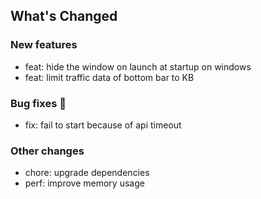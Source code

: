 ## What's Changed

### New features

* feat: hide the window on launch at startup on windows
* feat: limit traffic data of bottom bar to KB

### Bug fixes 🐛

* fix: fail to start because of api timeout


### Other changes

* chore: upgrade dependencies
* perf: improve memory usage



